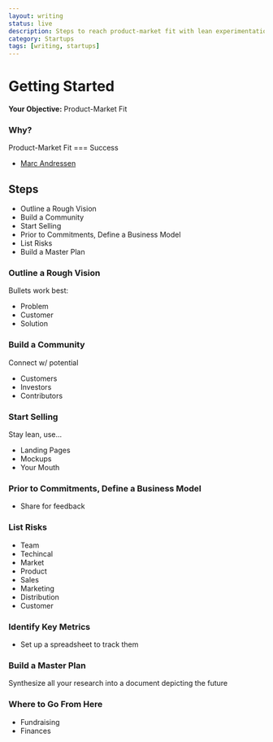 ```yaml
---
layout: writing
status: live
description: Steps to reach product-market fit with lean experimentation.
category: Startups
tags: [writing, startups]
---
```


# Getting Started

**Your Objective:** Product-Market Fit

### Why?
Product-Market Fit === Success
- [Marc Andressen](https://pmarchive.com/guide_to_startups_part4.html)

## Steps
- Outline a Rough Vision
- Build a Community
- Start Selling
- Prior to Commitments, Define a Business Model
- List Risks
- Build a Master Plan

### Outline a Rough Vision
Bullets work best:
- Problem
- Customer
- Solution

### Build a Community
Connect w/ potential
- Customers
- Investors
- Contributors

### Start Selling
Stay lean, use...
- Landing Pages
- Mockups
- Your Mouth

### Prior to Commitments, Define a Business Model
- Share for feedback

### List Risks
- Team
- Techincal
- Market
- Product
- Sales
- Marketing
- Distribution
- Customer

### Identify Key Metrics
- Set up a spreadsheet to track them

### Build a Master Plan
Synthesize all your research into a document depicting the future

### Where to Go From Here
- Fundraising
- Finances

